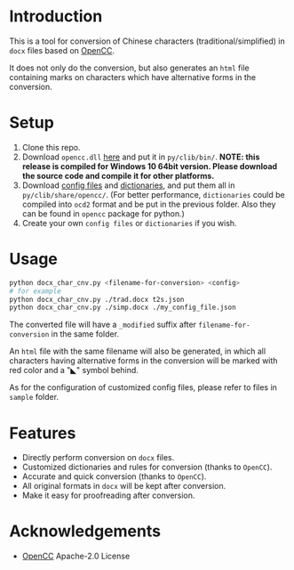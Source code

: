 # Introduction

This is a tool for conversion of Chinese characters
(traditional/simplified) in `docx` files
based on [OpenCC](https://github.com/BYVoid/OpenCC).

It does not only do the conversion, but also generates an `html` file
containing marks on characters which have alternative forms in the
conversion.

# Setup

1. Clone this repo.
1. Download `opencc.dll` 
    [here](https://github.com/nemo-nullius/OpenCC/releases)
    and put it in `py/clib/bin/`. 
    **NOTE: this release is compiled for Windows 10 64bit version.
    Please download the source code and compile it for other platforms.**
1. Download [config files](https://github.com/BYVoid/OpenCC/tree/master/data/config)
   and [dictionaries](https://github.com/BYVoid/OpenCC/tree/master/data/dictionary),
   and put them all in `py/clib/share/opencc/`.
   (For better performance, `dictionaries` could be compiled into `ocd2` format
   and be put in the previous folder. Also they can be found in `opencc` package
   for python.)
1. Create your own `config files` or `dictionaries` if you wish.

# Usage

```bash
python docx_char_cnv.py <filename-for-conversion> <config>
# for example
python docx_char_cnv.py ./trad.docx t2s.json
python docx_char_cnv.py ./simp.docx ./my_config_file.json
```

The converted file will have a `_modified` suffix after 
`filename-for-conversion` in the same folder. 

An `html` file with the same filename will also be generated, in which
all characters having alternative forms in the conversion
will be marked with red color and a "◣" symbol behind.

As for the configuration of customized config files, please refer to
files in `sample` folder.

# Features

- Directly perform conversion on `docx` files.
- Customized dictionaries and rules for conversion (thanks to `OpenCC`).
- Accurate and quick conversion (thanks to `OpenCC`).
- All original formats in `docx` will be kept after conversion.
- Make it easy for proofreading after conversion.

# Acknowledgements

- [OpenCC](https://github.com/BYVoid/OpenCC) Apache-2.0 License
   